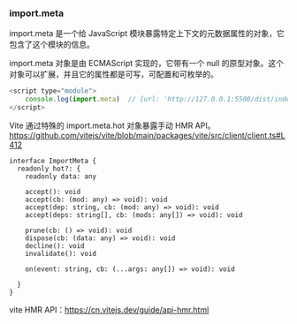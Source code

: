 ### import.meta

import.meta 是一个给 JavaScript 模块暴露特定上下文的元数据属性的对象，它包含了这个模块的信息。

import.meta 对象是由 ECMAScript 实现的，它带有一个 null 的原型对象。这个对象可以扩展，并且它的属性都是可写，可配置和可枚举的。

```javascript
<script type="module">
	console.log(import.meta)  // {url: 'http://127.0.0.1:5500/dist/index.html?a=1'}
</script>
```

Vite 通过特殊的 import.meta.hot 对象暴露手动 HMR API。
https://github.com/vitejs/vite/blob/main/packages/vite/src/client/client.ts#L412

```
interface ImportMeta {
  readonly hot?: {
    readonly data: any

    accept(): void
    accept(cb: (mod: any) => void): void
    accept(dep: string, cb: (mod: any) => void): void
    accept(deps: string[], cb: (mods: any[]) => void): void
    
    prune(cb: () => void): void
    dispose(cb: (data: any) => void): void
    decline(): void
    invalidate(): void
    
    on(event: string, cb: (...args: any[]) => void): void

  }
}
```

vite HMR API：https://cn.vitejs.dev/guide/api-hmr.html